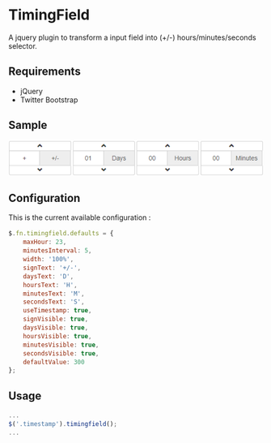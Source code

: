 TimingField
=================

A jquery plugin to transform a input field into (+/-) hours/minutes/seconds selector.

Requirements
------------

 * jQuery
 * Twitter Bootstrap
 
Sample
------
![alt text](docs/timingfield.png)

Configuration
-------------

This is the current available configuration :

```javascript
$.fn.timingfield.defaults = {
    maxHour: 23,
    minutesInterval: 5,
    width: '100%',
    signText: '+/-',
    daysText: 'D',
    hoursText: 'H',
    minutesText: 'M',
    secondsText: 'S',
    useTimestamp: true,
    signVisible: true,
    daysVisible: true,
    hoursVisible: true,
    minutesVisible: true,
    secondsVisible: true,
    defaultValue: 300
};
```

Usage
-----

```javascript
...
$('.timestamp').timingfield();
...
```
